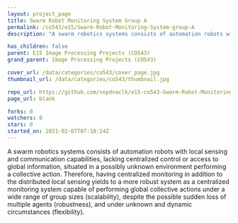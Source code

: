 ```yaml
---
layout: project_page
title: Swarm Robot Monitoring System Group A
permalink: /co543/e15/Swarm-Robot-Monitoring-System-group-A
description: "A swarm robotics systems consists of automation robots with local sensing and communication capabilities, lacking centralized control or access to global information, situated in a possibly unknown environment performing a collective action. Therefore, having centralized monitoring in addition to the distributed local sensing yields to a more robust system as a centralized monitoring system capable of performing global collective actions under a wide range of group sizes (scalability), despite the possible sudden loss of multiple agents (robustness), and under unknown and dynamic circumstances (flexibility)."

has_children: false
parent: E15 Image Processing Projects (CO543)
grand_parent: Image Processing Projects (CO543)

cover_url: /data/categories/co543/cover_page.jpg
thumbnail_url: /data/categories/co543/thumbnail.jpg

repo_url: https://github.com/cepdnaclk/e15-co543-Swarm-Robot-Monitoring-System-group-A
page_url: blank

forks: 0
watchers: 0
stars: 0
started_on: 2021-02-07T07:18:14Z
---
```

A swarm robotics systems consists of automation robots with local sensing and communication capabilities, lacking centralized control or access to global information, situated in a possibly unknown environment performing a collective action. Therefore, having centralized monitoring in addition to the distributed local sensing yields to a more robust system as a centralized monitoring system capable of performing global collective actions under a wide range of group sizes (scalability), despite the possible sudden loss of multiple agents (robustness), and under unknown and dynamic circumstances (flexibility).

